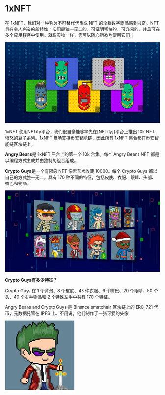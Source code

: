 # 1xNFT


在 1xNFT，我们对一种称为不可替代代币或 NFT 的全新数字商品感到兴奋。NFT 具有令人兴奋的新特性：它们是独一无二的、可证明稀缺的、可交易的，并且可在多个应用程序中使用。就像实物一样，您可以随心所欲地使用它们！ 

![6151ad2fba14c58761b6ece6-1642966280170](6151ad2fba14c58761b6ece6-1642966280170.png)

1xNFT 使用NFTify平台，我们很自豪能够率先在[NFTify](平台上推出 10k NFT 愤怒的豆子系列。1xNFT 市场支持币安智能链，因此所有 1xNFT 集合都在币安智能链区块链上。



**Angry Beans**是 1xNFT 平台上的第一个 10k 合集。每个 Angry Beans NFT 都是以编程方式生成并由独特的组合组成。



**Crypto Guys**是一个有限的 NFT 像素艺术收藏 10000。每个 Crypto Guys 都以自己的方式独一无二，具有 170 种不同的特征，包括皮肤、衣服、眼睛、头部、嘴巴和物品。

![6151ad2fba14c58761b6ece6-1642965849402](6151ad2fba14c58761b6ece6-1642965849402.png)



**Crypto Guys有多少特征？**

Crypto Guys 在 1 个背景、8 个皮肤、43 件衣服、6 个嘴巴、20 个眼睛、50 个头、40 个右手物品和 2 个特殊左手中共有 170 个特征。 

Angry Beans and Crypto Guys 是 Binance smatchain 区块链上的 ERC-721 代币，元数据托管在 IPFS 上。不用说，他们制作了一张可爱的头像




![bbq](bbq.png)
